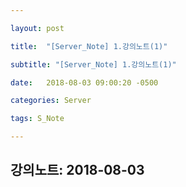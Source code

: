 ```yaml
---

layout: post

title:  "[Server_Note] 1.강의노트(1)"

subtitle: "[Server_Note] 1.강의노트(1)"

date:   2018-08-03 09:00:20 -0500

categories: Server

tags: S_Note

---
```


## 강의노트: 2018-08-03

<br>
<br>











